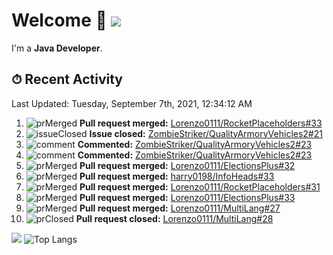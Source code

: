 # Welcome 👋 ![](https://hit.yhype.me/github/profile?user_id=69311874)

I'm a **Java Developer**.

## ⏱ Recent Activity

<!--RECENT_ACTIVITY:last_update-->
Last Updated: Tuesday, September 7th, 2021, 12:34:12 AM
<!--RECENT_ACTIVITY:last_update_end-->

<!--RECENT_ACTIVITY:start-->
1. ![prMerged] **Pull request merged:** [Lorenzo0111/RocketPlaceholders#33](https://github.com/Lorenzo0111/RocketPlaceholders/pull/33)
2. ![issueClosed] **Issue closed:** [ZombieStriker/QualityArmoryVehicles2#21](https://github.com/ZombieStriker/QualityArmoryVehicles2/issues/21)
3. ![comment] **Commented:** [ZombieStriker/QualityArmoryVehicles2#23](https://github.com/ZombieStriker/QualityArmoryVehicles2/issues/23#issuecomment-912973143)
4. ![comment] **Commented:** [ZombieStriker/QualityArmoryVehicles2#23](https://github.com/ZombieStriker/QualityArmoryVehicles2/issues/23#issuecomment-909535157)
5. ![prMerged] **Pull request merged:** [Lorenzo0111/ElectionsPlus#32](https://github.com/Lorenzo0111/ElectionsPlus/pull/32)
6. ![prMerged] **Pull request merged:** [harry0198/InfoHeads#33](https://github.com/harry0198/InfoHeads/pull/33)
7. ![prMerged] **Pull request merged:** [Lorenzo0111/RocketPlaceholders#31](https://github.com/Lorenzo0111/RocketPlaceholders/pull/31)
8. ![prMerged] **Pull request merged:** [Lorenzo0111/ElectionsPlus#33](https://github.com/Lorenzo0111/ElectionsPlus/pull/33)
9. ![prMerged] **Pull request merged:** [Lorenzo0111/MultiLang#27](https://github.com/Lorenzo0111/MultiLang/pull/27)
10. ![prClosed] **Pull request closed:** [Lorenzo0111/MultiLang#28](https://github.com/Lorenzo0111/MultiLang/pull/28)
<!--RECENT_ACTIVITY:end-->

[![](https://github-readme-stats.vercel.app/api?username=Lorenzo0111&show_icons=true&count_private=true)](https://github.com/Lorenzo0111)
![Top Langs](https://github-readme-stats.vercel.app/api/top-langs/?username=Lorenzo0111&layout=compact)

[issueOpened]: https://cdn.jsdelivr.net/gh/Readme-Workflows/Readme-Icons@main/icons/octicons/IssueOpenedOld.svg
[issueClosed]: https://cdn.jsdelivr.net/gh/Readme-Workflows/Readme-Icons@main/icons/octicons/IssueClosedOld.svg

[prOpened]: https://cdn.jsdelivr.net/gh/Readme-Workflows/Readme-Icons@main/icons/octicons/PullRequestOpened.svg
[prClosed]: https://cdn.jsdelivr.net/gh/Readme-Workflows/Readme-Icons@main/icons/octicons/PullRequestClosed.svg
[prMerged]: https://cdn.jsdelivr.net/gh/Readme-Workflows/Readme-Icons@main/icons/octicons/PullRequestMerged.svg

[comment]: https://cdn.jsdelivr.net/gh/Readme-Workflows/Readme-Icons@main/icons/octicons/Comment.svg

[changesRequested]: https://cdn.jsdelivr.net/gh/Readme-Workflows/Readme-Icons@main/icons/octicons/RequestedChanges.svg
[approved]: https://cdn.jsdelivr.net/gh/Readme-Workflows/Readme-Icons@main/icons/octicons/ApprovedChanges.svg

[repoCreated]: https://cdn.jsdelivr.net/gh/Readme-Workflows/Readme-Icons@main/icons/octicons/Repository.svg
[release]: https://cdn.jsdelivr.net/gh/Readme-Workflows/Readme-Icons@main/icons/octicons/Release.svg
[star]: https://cdn.jsdelivr.net/gh/Readme-Workflows/Readme-Icons@main/icons/octicons/StarredRepository.svg
[wiki]: https://cdn.jsdelivr.net/gh/Readme-Workflows/Readme-Icons@main/icons/octicons/Wiki.svg
[fork]: https://cdn.jsdelivr.net/gh/Readme-Workflows/Readme-Icons@main/icons/octicons/ForkedRepository.svg
[people]: https://cdn.jsdelivr.net/gh/Readme-Workflows/Readme-Icons@main/icons/octicons/People.svg
